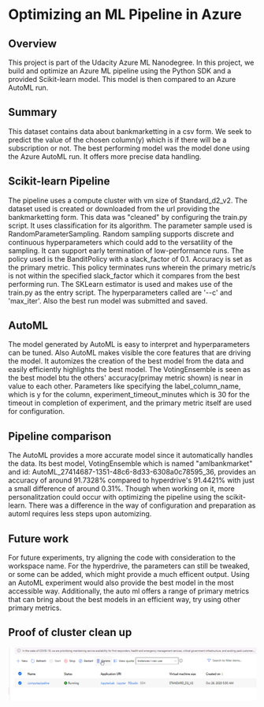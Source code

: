 # Optimizing an ML Pipeline in Azure

## Overview
This project is part of the Udacity Azure ML Nanodegree.
In this project, we build and optimize an Azure ML pipeline using the Python SDK and a provided Scikit-learn model.
This model is then compared to an Azure AutoML run.

## Summary
This dataset contains data about bankmarketting in a csv form. We seek to predict the value of the chosen column(y) which is if there will be a subscription or not.
The best performing model was the model done using the Azure AutoML run. It offers more precise data handling.

## Scikit-learn Pipeline
The pipeline uses a compute cluster with vm size of Standard_d2_v2. The dataset used is created or downloaded from the url providing the bankmarketting form. This data was "cleaned" by configuring the train.py script. It uses classification for its algorithm.  The parameter sample used is RandomParameterSampling. Random sampling supports discrete and continuous hyperparameters which could add to the versatility of the sampling. It can support early termination of low-performance runs. The policy used is the BanditPolicy with a slack_factor of 0.1. Accuracy is set as the primary metric. This policy terminates runs wherein the primary metric/s is not within the specified slack_factor which it compares from the best performing run. The SKLearn estimator is used and makes use of the train.py as the entry script. The hyperparameters called are '--c' and 'max_iter'. Also the best run model was submitted and saved.


## AutoML
The model generated by AutoML is easy to interpret and hyperparameters can be tuned. Also AutoML makes visible the core features that are driving the model. It automizes the creation of the best model from the data and easily efficiently highlights the best model. The VotingEnsemble is seen as the best model btu the others' accuracy(primay metric shown) is near in value to each other. Parameters like specifying the label_column_name, which is y for the column, experiment_timeout_minutes which is 30 for the timeout in completion of experiment, and the primary metric itself are used for configuration. 

## Pipeline comparison
The AutoML provides a more accurate model since it automatically handles the data. Its best model, VotingEnsemble which is named "amlbankmarket" and id: AutoML_27414687-1351-48c6-8d33-6308a0c78595_36, provides an accuracy of around 91.7328% compared to hyperdrive's 91.4421% with just a small difference of around 0.31%. Though when working on it, more personalitzation could occur with optimizing the pipeline using the scikit-learn. There was a difference in the way of configuration and preparation as automl requires less steps upon automizing.

## Future work
For future experiments, try aligning the code with consideration to the workspace name. For the hyperdrive, the parameters can still be tweaked, or some can be added, which might provide a much efficent output. Using an AutoML experiment would also provide the best model in the most accessible way. Additionally, the auto ml offers a range of primary metrics that can bring about the best models in an efficient way, try using other primary metrics.  

## Proof of cluster clean up
<img src="delete compute.png">
